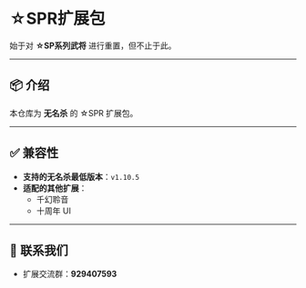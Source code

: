 # ☆SPR扩展包

始于对 **☆SP系列武将** 进行重置，但不止于此。

---

## 📦 介绍

本仓库为 **无名杀** 的 ☆SPR 扩展包。

---

## ✅ 兼容性

- **支持的无名杀最低版本**：`v1.10.5`  
- **适配的其他扩展**：
  - 千幻聆音  
  - 十周年 UI

---

## 💬 联系我们
- 扩展交流群：**929407593**
